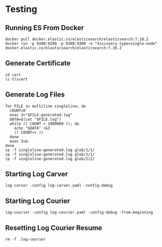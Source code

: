 # Testing

## Running ES From Docker

    docker pull docker.elastic.co/elasticsearch/elasticsearch:7.10.2
    docker run -p 9200:9200 -p 9300:9300 -e "discovery.type=single-node" docker.elastic.co/elasticsearch/elasticsearch:7.10.2

## Generate Certificate

    cd cert
    lc-tlscert

## Generate Log Files

    for FILE in multiline singleline; do
      COUNT=0
      exec 3>"$FILE-generated.log"
      DATA=$(cat "$FILE.log")
      while (( COUNT < 1000000 )); do
        echo "$DATA" >&3
        (( COUNT++ ))
      done
      exec 3>&-
    done
    cp -f singleline-generated.log glob/1/1/
    cp -f singleline-generated.log glob/2/1/
    cp -f singleline-generated.log glob/2/2/

## Starting Log Carver

    log-carver -config log-carver.yaml -config-debug

## Starting Log Courier

    log-courier -config log-courier.yaml -config-debug -from-beginning

## Resetting Log Courier Resume

    rm -f .log-courier
